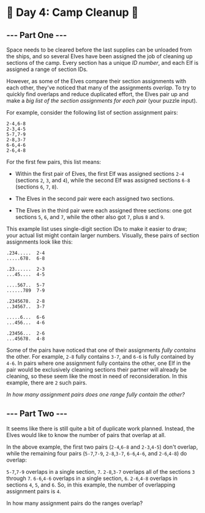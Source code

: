 # 🎄 Day 4: Camp Cleanup 🎄

## --- Part One ---
Space needs to be cleared before the last supplies can be unloaded from the ships, and so several Elves have been assigned the job of cleaning up sections of the camp. Every section has a unique *ID number*, and each Elf is assigned a range of section IDs.

However, as some of the Elves compare their section assignments with each other, they've noticed that many of the assignments *overlap*. To try to quickly find overlaps and reduce duplicated effort, the Elves pair up and make a *big list of the section assignments for each pair* (your puzzle input).

For example, consider the following list of section assignment pairs:

```
2-4,6-8
2-3,4-5
5-7,7-9
2-8,3-7
6-6,4-6
2-6,4-8

```

For the first few pairs, this list means:


 - Within the first pair of Elves, the first Elf was assigned sections `2-4` (sections `2`, `3`, and `4`), while the second Elf was assigned sections `6-8` (sections `6`, `7`, `8`).

 - The Elves in the second pair were each assigned two sections.

 - The Elves in the third pair were each assigned three sections: one got sections `5`, `6`, and `7`, while the other also got `7`, plus `8` and `9`.


This example list uses single-digit section IDs to make it easier to draw; your actual list might contain larger numbers. Visually, these pairs of section assignments look like this:

```
.234.....  2-4
.....678.  6-8

.23......  2-3
...45....  4-5

....567..  5-7
......789  7-9

.2345678.  2-8
..34567..  3-7

.....6...  6-6
...456...  4-6

.23456...  2-6
...45678.  4-8

```

Some of the pairs have noticed that one of their assignments *fully contains* the other. For example, `2-8` fully contains `3-7`, and `6-6` is fully contained by `4-6`. In pairs where one assignment fully contains the other, one Elf in the pair would be exclusively cleaning sections their partner will already be cleaning, so these seem like the most in need of reconsideration. In this example, there are `2` such pairs.

*In how many assignment pairs does one range fully contain the other?*

## --- Part Two ---

It seems like there is still quite a bit of duplicate work planned. Instead, the Elves would like to know the number of pairs that overlap at all.

In the above example, the first two pairs (`2-4`,`6-8` and `2-3`,`4-5`) don't overlap, while the remaining four pairs (`5-7`,`7-9`, `2-8`,`3-7`, `6-6`,`4-6`, and `2-6`,`4-8`) do overlap:

`5-7`,`7-9` overlaps in a single section, `7`.
`2-8`,`3-7` overlaps all of the sections `3` through `7`.
`6-6`,`4-6` overlaps in a single section, `6`.
`2-6`,`4-8` overlaps in sections `4`, `5`, and `6`.
So, in this example, the number of overlapping assignment pairs is `4`.

In how many assignment pairs do the ranges overlap?
